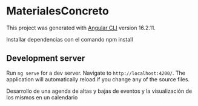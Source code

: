 # MaterialesConcreto

This project was generated with [Angular CLI](https://github.com/angular/angular-cli) version 16.2.11.

Installar dependencias con el comando npm install 

## Development server

Run `ng serve` for a dev server. Navigate to `http://localhost:4200/`. The application will automatically reload if you change any of the source files.

Desarrollo de una agenda de altas y bajas de eventos y la visualización de los mismos en un calendario 

